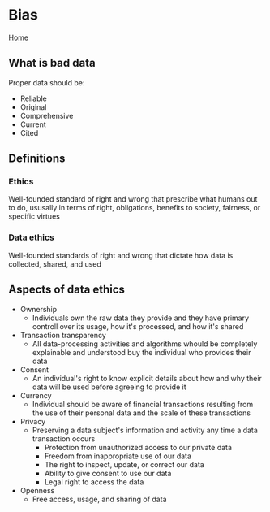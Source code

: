 # Bias

[Home](README.md)

## What is bad data

Proper data should be:

* Reliable
* Original
* Comprehensive
* Current
* Cited

## Definitions

### Ethics

Well-founded standard of right and wrong that prescribe what humans out to do, ususally in terms of right, obligations, benefits to society, fairness, or specific virtues

### Data ethics

Well-founded standards of right and wrong that dictate how data is collected, shared, and used

## Aspects of data ethics

* Ownership
  * Individuals own the raw data they provide and they have primary controll over its usage, how it's processed, and how it's shared
* Transaction transparency
  * All data-processing activities and algorithms whould be completely explainable and understood buy the individual who provides their data
* Consent
  * An individual's right to know explicit details about how and why their data will be used before agreeing to provide it
* Currency
  * Individual should be aware of financial transactions resulting from the use of their personal data and the scale of these transactions
* Privacy
  * Preserving a data subject's information and activity any time a data transaction occurs
    * Protection from unauthorized access to our private data
    * Freedom from inappropriate use of our data
    * The right to inspect, update, or correct our data
    * Ability to give consent to use our data
    * Legal right to access the data
* Openness
  * Free access, usage, and sharing of data